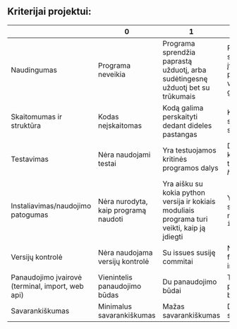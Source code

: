 ## Kriterijai projektui:

|                                                  | 0                                    | 1                                                                                            | 2                                                             | 3                        |
|--------------------------------------------------|--------------------------------------|----------------------------------------------------------------------------------------------|---------------------------------------------------------------|--------------------------|
| Naudingumas                                      | Programa neveikia                    | Programa sprendžia paprastą užduotį, arba sudėtingesnę užduotį bet su trūkumais              | Programa sprendžia įvairias problemas ar vieną problemą gerai | ?                        |
| Skaitomumas ir struktūra                         | Kodas neįskaitomas                   | Kodą galima perskaityti dedant dideles pastangas                                             | Kodo lengvą skaityti, aiški struktūra                         | ?                        |
| Testavimas                                       | Nėra naudojami testai                | Yra testuojamos kritinės programos dalys                                                     | Didesnė dalis kodo padengta testais, ne tik _happy path_| ?                        |
| Instaliavimas/naudojimo patogumas                                        | Nėra nurodyta, kaip programą naudoti | Yra aišku su kokia python versija ir kokiais moduliais programa turi veikti, kaip ją įdiegti | Yra galimybė susinstaliuoti naudojant `pip install`           | ?                        |
| Versijų kontrolė                                 | Nėra naudojama versijų kontrolė      | Su issues susiję commitai                                                                    | Naudojami feature branches ir tt.t.                           | ?                        |
| Panaudojimo įvairovė (terminal, import, web api) | Vienintelis panaudojimo būdas        | Du panaudojimo būdai                                                                         | Trys panaudojimo būdai                                        | ?                        |
| Savarankiškumas                                  | Minimalus savarankiškumas            | Mažas savarankiškumas                                                                        | Didelis savarankiškumas                                       | Visiškas savarankiškumas |
